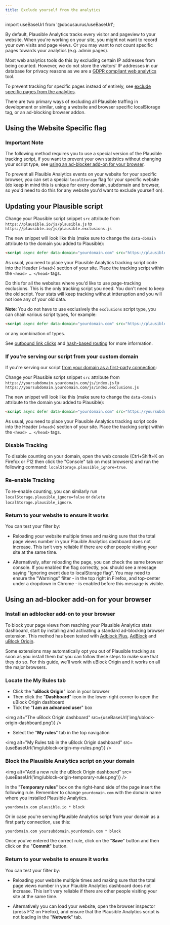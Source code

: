 ```yaml
---
title: Exclude yourself from the analytics
---
```


import useBaseUrl from '@docusaurus/useBaseUrl';

By default, Plausible Analytics tracks every visitor and pageview to your website. When you're working on your site, you might not want to record your own visits and page views. Or you may want to not count specific pages towards your analytics (e.g. admin pages).

Most web analytics tools do this by excluding certain IP addresses from being counted. However, we do not store the visitors’ IP addresses in our database for privacy reasons as we are a [GDPR compliant web analytics](https://plausible.io/data-policy) tool.

To prevent tracking for specific pages instead of entirely, see [exclude specific pages from the analytics](/excluding-pages).

There are two primary ways of excluding all Plausible traffing in development or similar, using a website and browser specific localStorage tag, or an ad-blocking browser addon.

## Using the Website Specific flag

### Important Note
The following method requires you to use a special version of the Plausible tracking script, if you want to prevent your own statistics without changing your script type, see [using an ad-blocker add-on for your browser](#using-a-ad-blocker-add-on-for-your-browser).

To prevent all Plauible Analytics events on your website for your specific browser, you can set a special `localStorage` flag for your specific website (do keep in mind this is unique for every domain, subdomain and browser, so you'd need to do this for any website you'd want to exclude yourself on).

## Updating your Plausible script

Change your Plausible script snippet `src` attribute from `https://plausible.io/js/plausible.js` to `https://plausible.io/js/plausible.exclusions.js`

The new snippet will look like this (make sure to change the `data-domain` attribute to the domain you added to Plausible):

```html
<script async defer data-domain="yourdomain.com" src="https://plausible.io/js/plausible.exclusions.js"></script>
```

As usual, you need to place your Plausible Analytics tracking script code into the Header (`<head>`) section of your site. Place the tracking script within the `<head> … </head>` tags.

Do this for all the websites where you'd like to use page-tracking exclusions. This is the only tracking script you need. You don't need to keep the old script. Your stats will keep tracking without intteruption and you will not lose any of your old data.

**Note**: You do not have to use exclusively the `exclusions` script type, you can chain various script types, for example:

```html
<script async defer data-domain="yourdomain.com" src="https://plausible.io/js/plausible.hash.exclusions.outgoing-links.js"></script>
```

or any combination of types.

See [outbound link clicks](outbound-link-click-tracking.md) and [hash-based routing](hash-based-routing.md) for more information.

### If you're serving our script from your custom domain

If you're serving our script [from your domain as a first-party connection](custom-domain.md):

Change your Plausible script snippet `src` attribute from `https://yoursubdomain.yourdomain.com/js/index.js` to `https://yoursubdomain.yourdomain.com/js/index.exclusions.js`

The new snippet will look like this (make sure to change the `data-domain` attribute to the domain you added to Plausible):

```html
<script async defer data-domain="yourdomain.com" src="https://yoursubdomain.yourdomain.com/js/index.exclusions.js"></script>
```

As usual, you need to place your Plausible Analytics tracking script code into the Header (`<head>`) section of your site. Place the tracking script within the `<head> … </head>` tags.

### Disable Tracking
To disable counting on your domain, open the web console (Ctrl+Shift+K on Firefox or F12 then click the "Console" tab on most browsers) and run the following command: `localStorage.plausible_ignore=true`.

### Re-enable Tracking
To re-enable counting, you can similarly run `localStorage.plausible_ignore=false` or `delete localStorage.plausible_ignore`.

### Return to your website to ensure it works

You can test your filter by:

* Reloading your website multiple times and making sure that the total page views number in your Plauible Analytics dashboard does not increase. This isn’t very reliable if there are other people visiting your site at the same time.

* Alternatively, after reloading the page, you can check the same browser console. If you enabled the flag correctly, you should see a message saying "Ignoring event due to localStorage flag". You may need to ensure the "Warnings" filter - in the top right in Firefox, and top-center under a dropdown in Chrome - is enabled before this message is visible.

## Using an ad-blocker add-on for your browser
### Install an adblocker add-on to your browser

To block your page views from reaching your Plausible Analytics stats dashboard, start by installing and activating a standard ad-blocking browser extension. This method has been tested with [Adblock Plus](https://adblockplus.org/), [AdBlock](https://getadblock.com/) and [uBlock Origin](https://github.com/gorhill/uBlock/#installation).

Some extensions may automatically opt you out of Plausible tracking as soon as you install them but you can follow these steps to make sure that they do so. For this guide, we’ll work with uBlock Origin and it works on all the major browsers.

### Locate the My Rules tab

* Click the "**uBlock Origin**" icon in your browser
* Then click the "**Dashboard**" icon in the lower-right corner to open the uBlock Origin dashboard
* Tick the "**I am an advanced user**" box

<img alt="The uBlock Origin dashboard" src={useBaseUrl('img/ublock-origin-dashboard.png')} />

* Select the "**My rules**" tab in the top navigation

<img alt="My Rules tab in the uBlock Origin dashboard" src={useBaseUrl('img/ublock-origin-my-rules.png')} />

### Block the Plausible Analytics script on your domain

<img alt="Add a new rule the uBlock Origin dashboard" src={useBaseUrl('img/ublock-origin-temporary-rules.png')} />

In the "**Temporary rules**" box on the right-hand side of the page insert the following rule. Remember to change `yourdomain.com` with the domain name where you installed Plausible Analytics.

``` yourdomain.com plausible.io * block ```

Or in case you're serving Plausible Analytics script from your domain as a first party connection, use this:

``` yourdomain.com yoursubdomain.yourdomain.com * block ```

Once you’ve entered the correct rule, click on the "**Save**" button and then click on the "**Commit**" button.

### Return to your website to ensure it works

You can test your filter by:

* Reloading your website multiple times and making sure that the total page views number in your Plauible Analytics dashboard does not increase. This isn’t very reliable if there are other people visiting your site at the same time.

* Alternatively you can load your website, open the browser inspector (press F12 on Firefox), and ensure that the Plausible Analytics script is not loading in the "**Network**" tab.
